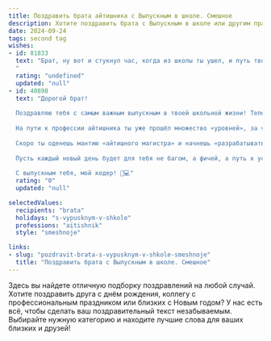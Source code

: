```yaml
---
title: Поздравить брата айтишника с Выпускным в школе. Смешное
description: Хотите поздравить брата с Выпускным в школе или другим праздником? Наш ИИ создаст незабываемое поздравление, а вы обязательно выделитесь среди других.  
date: 2024-09-24
tags: second tag
wishes:
- id: 81833
  text: "Брат, ну вот и стукнул час, когда из школы ты ушел, и путь твой в мир большой открылся, а перед тобой - не учебник, а монитор! Поздравляю тебя с выходом в свет! Но помни, что \"айтишник\" - это не просто профессия, а стиль жизни, где кофе - главный напиток, а бессонные ночи - норма. Главное, чтобы не перепутать клавиатуру с клавиатурой. ;)
  "
  rating: "undefined"
  updated: "null"
- id: 40898
  text: "Дорогой брат!
  
  Поздравляю тебя с самым важным выпускным в твоей школьной жизни! Теперь, когда ты с гордостью держишь в руках аттестат, помни: это всего лишь одна из версий твоего будущего кода, и не забудь его обновлять!
  
  На пути к профессии айтишника ты уже прошёл множество «уровней», за что тебя можно смело напичкать звездами в «рейтинге знаний». Помни, что даже в мире программирования важно иногда оставлять место для ошибок — ведь без них не бывают классных шуток и интересных дебатов.
  
  Скоро ты оденешь мантию «айтишного магистра» и начнешь «разрабатывать» свою жизнь с нуля. Не забывай, что даже самые мощные алгоритмы иногда нуждаются в перезагрузке, так что выделяй время на отдых и забаву!
  
  Пусть каждый новый день будет для тебя не багом, а фичей, а путь к успеху — только «постоянной» переменной! Вперёд, к новым достижениям и, конечно же, к большим шашлыкам с друзьями!
  
  С выпускным тебя, мой кодер! 🎉💻"
  rating: "0"
  updated: "null"

selectedValues:
  recipients: "brata"
  holidays: "s-vypusknym-v-shkole"
  professions: "aitishnik"
  style: "smeshnoje"

links:
- slug: "pozdravit-brata-s-vypusknym-v-shkole-smeshnoje"
  title: "Поздравить брата с Выпускным в школе. Смешное"
---
```


Здесь вы найдете отличную подборку поздравлений на любой случай. 
Хотите поздравить друга с днём рождения, коллегу с профессиональным праздником или близких с Новым годом? У нас есть всё, чтобы сделать ваш поздравительный текст незабываемым. Выбирайте нужную категорию и находите лучшие слова для ваших близких и друзей!
